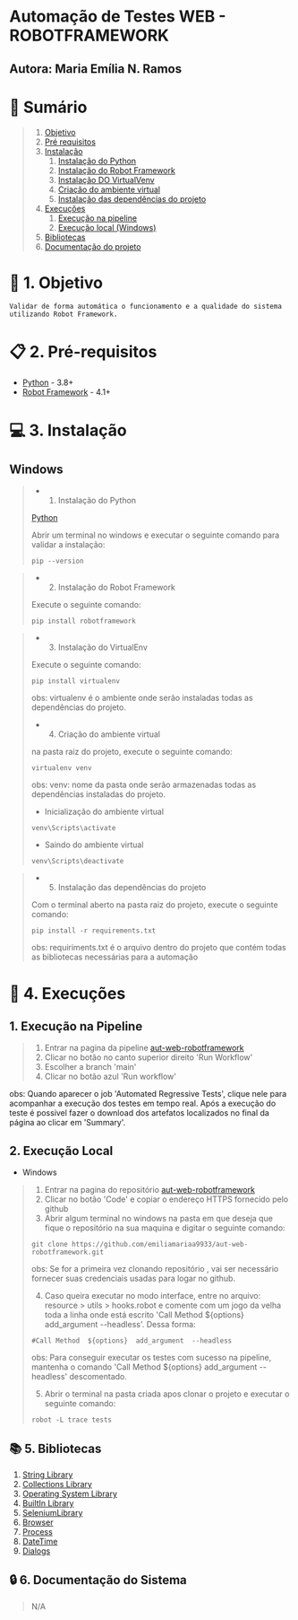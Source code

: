 ## #####################################################################
## 																	  ##
#                        Automação de Testes WEB - ROBOTFRAMEWORK
## Autora: Maria Emília N. Ramos
# 🍒 Sumário

> 1. [Objetivo](#topico1)
> 2. [Pré requisitos](#topico2)
> 3. [Instalação](#topico3)
>       1. [Instalação do Python](#topico31)
>       2. [Instalação do Robot Framework](#topico32)
>       3. [Instalação DO VirtualVenv](#topico33)
>       4. [Criação do ambiente virtual](#topico34)
>       5. [Instalação das dependências do projeto](#topico35)
> 4. [Execuções](#topico4)
>       1. [Execução na pipeline](#topico41)
>       2. [Execução local (Windows)](#topico42)
> 5. [Bibliotecas](#topico5)
> 6. [Documentação do projeto](#topico6)

<a id="topico1"></a>
# 🎯 1. Objetivo

```
Validar de forma automática o funcionamento e a qualidade do sistema utilizando Robot Framework.
```
<a id="topico2"></a>
# 📋 2. Pré-requisitos

- [Python](https://www.python.org/) - 3.8+
- [Robot Framework](https://robotframework.org/) - 4.1+

<a id="topico3"></a>
# 💻 3. Instalação

## Windows
<a id="topico31"></a>
> - 1. Instalação do Python
>
> [Python](https://www.python.org/downloads/)
>
> Abrir um terminal no windows e executar o seguinte comando para validar a instalação:
> ```
> pip --version
> ```
<a id="topico32"></a>
> - 2. Instalação do Robot Framework 
>
> Execute o seguinte comando:
> ```
> pip install robotframework
> ```
<a id="topico33"></a>
> - 3. Instalação do VirtualEnv
> 
> Execute o seguinte comando:
> ```
> pip install virtualenv
> ```
> obs: virtualenv é o ambiente onde serão instaladas todas as dependências do projeto.
<a id="topico34"></a>
> - 4. Criação do ambiente virtual
> 
>  na pasta raiz do projeto, execute o seguinte comando:
> ```
> virtualenv venv
> ```
> obs: venv: nome da pasta onde serão armazenadas todas as dependências instaladas do projeto.
> - Inicialização do ambiente virtual
> ```
> venv\Scripts\activate
> ```
> - Saindo do ambiente virtual
> ```
> venv\Scripts\deactivate
> ```
<a id="topico35"></a>
> - 5. Instalação das dependências do projeto
> 
> Com o terminal aberto na pasta raiz do projeto, execute o seguinte comando:
> ```
> pip install -r requirements.txt
> ```
> obs: requiriments.txt é o arquivo dentro do projeto que contém todas as bibliotecas necessárias para a automação

<a id="topico4"></a>
# 🚀 4. Execuções

## 1. Execução na Pipeline

<a id="topico41"></a>
> 
> 1. Entrar na pagina da pipeline [aut-web-robotframework](https://github.com/emiliamariaa9933/aut-web-robotframework/actions/workflows/ci.yaml)
> 2. Clicar no botão no canto superior direito 'Run Workflow'
> 3. Escolher a branch 'main'
> 4. Clicar no botão azul 'Run workflow'

obs: Quando aparecer o job 'Automated Regressive Tests', clique nele para acompanhar a execução dos testes em tempo real. Após a execução do teste é possivel fazer o download dos artefatos localizados no final da página ao clicar em 'Summary'.

## 2. Execução Local
<a id="topico42"></a>
- Windows
> 1. Entrar na pagina do repositório [aut-web-robotframework](https://github.com/emiliamariaa9933/aut-web-robotframework.git)
> 2. Clicar no botão 'Code' e copiar o endereço HTTPS fornecido pelo github
> 3. Abrir algum terminal no windows na pasta em que deseja que fique o repositório na sua maquina e digitar o seguinte comando:
> ```
> git clone https://github.com/emiliamariaa9933/aut-web-robotframework.git
> ```
> obs: Se for a primeira vez clonando repositório , vai ser necessário fornecer suas credenciais usadas para logar no github.
> 
> 4. Caso queira executar no modo interface, entre no arquivo: resource > utils > hooks.robot e comente com um jogo da velha toda a linha onde está escrito 'Call Method  ${options}  add_argument  --headless'. Dessa forma:
> ```
>#Call Method  ${options}  add_argument  --headless
> ```
> obs: Para conseguir executar os testes com sucesso na pipeline, mantenha o comando 'Call Method  ${options}  add_argument  --headless' descomentado.
>
> 5. Abrir o terminal na pasta criada apos clonar o projeto e executar o seguinte comando:
> ```
> robot -L trace tests
> ```
<a id="topico5"></a>
## 📚 5. Bibliotecas
1. [String Library](https://robotframework.org/robotframework/latest/libraries/String.html)
2. [Collections Library](https://robotframework.org/robotframework/latest/libraries/Collections.html#Get%20Index%20From%20List)
3. [Operating System Library](https://robotframework.org/robotframework/latest/libraries/OperatingSystem.html)
4. [BuiltIn Library](https://robotframework.org/robotframework/latest/libraries/BuiltIn.html)
5. [SeleniumLibrary](https://robotframework.org/SeleniumLibrary/SeleniumLibrary.html/)
6. [Browser](https://marketsquare.github.io/robotframework-browser/Browser.html)
7. [Process](https://robotframework.org/robotframework/latest/libraries/Process.html)
8. [DateTime](https://robotframework.org/robotframework/latest/libraries/DateTime.html)
9. [Dialogs](https://robotframework.org/robotframework/latest/libraries/Dialogs.html)

<a id="topico6"></a>
## 🔒 6. Documentação do Sistema
>
> N/A